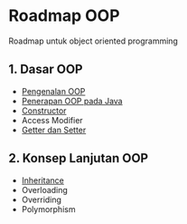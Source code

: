 # Roadmap OOP

Roadmap untuk object oriented programming

## 1. Dasar OOP

- [Pengenalan OOP](materi/dasar-oop/pengenalan-oop.md)
- [Penerapan OOP pada Java](materi/dasar-oop/penerapan-oop-pada-java.md)
- [Constructor](materi/dasar-oop/constructor.md)
- Access Modifier
- [Getter dan Setter](materi/dasar-oop/getter-setter.md)

## 2. Konsep Lanjutan OOP

- [Inheritance](materi/dasar-oop/inheritance.md)
- Overloading
- Overriding
- Polymorphism
